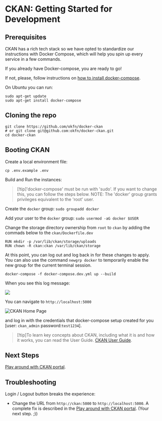 # CKAN: Getting Started for Development

## Prerequisites

CKAN has a rich tech stack so we have opted to standardize our instructions with Docker Compose, which will help you spin up every service in a few commands.

If you already have Docker-compose, you are ready to go!

If not, please, follow instructions on [how to install docker-compose](https://docs.docker.com/compose/install/).

On Ubuntu you can run:

```
sudo apt-get update
sudo apt-get install docker-compose
```

## Cloning the repo

```
git clone https://github.com/okfn/docker-ckan
# or git clone git@github.com:okfn/docker-ckan.git
cd docker-ckan
```

## Booting CKAN

Create a local environment file:

```
cp .env.example .env
```

Build and Run the instances:

> [!tip]'docker-compose' must be run with 'sudo'. If you want to change this, you can follow the steps below. NOTE: The 'docker' group grants privileges equivalent to the 'root' user.  

Create the `docker` group: `sudo groupadd docker`  

Add your user to the `docker` group: `sudo usermod -aG docker $USER`  

Change the storage directory ownership from `root` to `ckan` by adding the commads below to the `ckan/Dockerfile.dev`

```
RUN mkdir -p /var/lib/ckan/storage/uploads
RUN chown -R ckan:ckan /var/lib/ckan/storage
```

At this point, you can log out and log back in for these changes to apply. You can also use the command `newgrp docker` to temporarily enable the new group for the current terminal session.

```
docker-compose -f docker-compose.dev.yml up --build
```

When you see this log message:

![](https://i.imgur.com/WUIiNRt.png)

You can navigate to `http://localhost:5000`

![CKAN Home Page](https://i.imgur.com/T5LWo8A.png)

and log in with the credentials that docker-compose setup created for you [user: `ckan_admin` password:`test1234`].

>[!tip]To learn key concepts about CKAN, including what it is and how it works, you can read the User Guide.
[CKAN User Guide](https://docs.ckan.org/en/2.8/user-guide.html).


## Next Steps

[Play around with CKAN portal](/dms/ckan/play-around).

## Troubleshooting

Login / Logout button breaks the experience:

- Change the URL from `http://ckan:5000` to `http://localhost:5000`. A complete fix is described in the [Play around with CKAN portal](/dms/ckan/play-around). (Your next step. ;))
